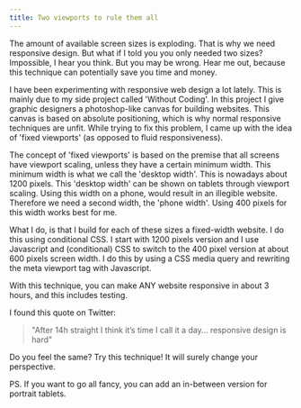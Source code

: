 ```yaml
---
title: Two viewports to rule them all
---
```



The amount of available screen sizes is exploding. That is why we need responsive design. But what if I told you you only needed two sizes? Impossible, I hear you think. But you may be wrong. Hear me out, because this technique can potentially save you time and money.&nbsp;

I have been experimenting with responsive web design a lot lately. This is mainly due to my side project called 'Without Coding'. In this project I give graphic designers a photoshop-like canvas for building websites. This canvas is based on absolute positioning, which is why normal responsive techniques are unfit. While trying to fix this problem, I came up with the idea of 'fixed viewports' (as opposed to fluid responsiveness).

The concept of 'fixed viewports' is based on the premise that all screens have viewport scaling, unless they have a certain minimum width. This minimum width is what we call the 'desktop width'. This is nowadays about 1200 pixels. This 'desktop width' can be shown on tablets through viewport scaling. Using this width on a phone, would result in an illegible website. Therefore we need a second width, the 'phone width'. Using 400 pixels for this width works best for me.

What I do, is that I build for each of these sizes a fixed-width website. I do this using conditional CSS. I start with 1200 pixels version and I use Javascript and (conditional) CSS to switch to the 400 pixel version at about 600 pixels screen width. I do this by using a CSS media query and rewriting the meta viewport tag with Javascript.&nbsp;

With this technique, you can make ANY website responsive in about 3 hours, and this includes testing.

I found this quote on Twitter:&nbsp;

> "After 14h straight I think it’s time I call it a day… responsive design is hard"

Do you feel the same? Try this technique! It will surely change your perspective.

PS.&nbsp;If you want to go all fancy, you can add an in-between version for portrait tablets.